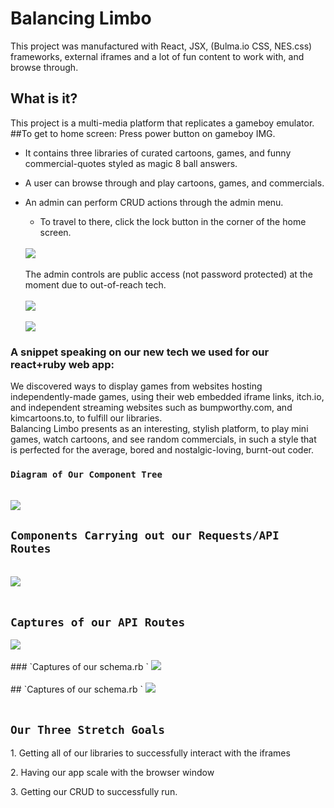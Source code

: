# Balancing Limbo

This project was manufactured with React, JSX, (Bulma.io CSS, NES.css) frameworks, external iframes and a lot of fun content to work with, and browse through. 


## What is it?
This project is a multi-media platform that replicates a gameboy emulator. 
<br/> ##To get to home screen: Press power button on gameboy IMG. 

- It contains three libraries of curated cartoons, games, and funny commercial-quotes styled as magic 8 ball answers. 
- A user can browse through and play cartoons, games, and commercials.  
- An admin can perform CRUD actions through the admin menu. 
	- To travel to there, click the lock button in the corner of the home screen. 
	<br/><br/>
	
	<img src="https://www.linkpicture.com/q/Screen-Shot-2022-09-18-at-1.32.58-PM.png"/>
	<br/><br/>
	The admin controls are public access (not password protected) at the moment due to out-of-reach tech. 
	<br/><br/>
	<img src="https://www.linkpicture.com/q/Screen-Shot-2022-09-18-at-1.36.10-PM.png"/>
	<br/> <br/>
	<img src="https://www.linkpicture.com/q/Screen-Shot-2022-09-18-at-5.56.34-PM.png"/>

### A snippet speaking on our new tech we used for our react+ruby web app: 
We discovered ways to display games from websites hosting independently-made games, using their web embedded iframe links, itch.io, and independent streaming websites such as bumpworthy.com, and kimcartoons.to, to fulfill our libraries. 
<br/>
Balancing Limbo presents as an interesting, stylish platform, to play mini games, watch cartoons, and see random commercials, in such a style that is perfected for the average, bored and nostalgic-loving, burnt-out coder. 
<br/>

### `Diagram of Our Component Tree `
<br/>
<img src="https://www.linkpicture.com/q/Screen-Shot-2022-09-18-at-1.51.33-PM.png"/>

<br/>

## `Components Carrying out our Requests/API Routes `
<br/>
<img src="https://www.linkpicture.com/q/Screen-Shot-2022-09-18-at-2.07.35-PM.png"/>

<br/>
<br/> 

## `Captures of our API Routes `
<img src="https://www.linkpicture.com/q/Screen-Shot-2022-09-18-at-2.19.26-PM.png"/>
<br/>
<br/> 
### `Captures of our schema.rb `
<img src="https://www.linkpicture.com/q/diagram_1.png"/>
<br/>
<br/> 
## `Captures of our schema.rb `
<img src="https://www.linkpicture.com/q/schema.png"/>
<br/>
<br/> 

## `Our Three Stretch Goals `
<p>1. Getting all of our libraries to successfully interact with the iframes</p>
<p>2. Having our app scale with the browser window</p>
<p>3. Getting our CRUD to successfully run.</p> 

